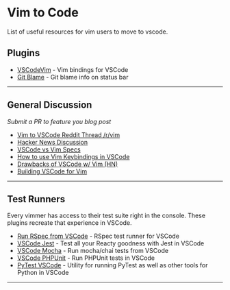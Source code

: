# Vim to Code

List of useful resources for vim users to move to vscode.

## Plugins

- [VSCodeVim](https://github.com/VSCodeVim/Vim) - Vim bindings for VSCode
- [Git Blame](https://github.com/waderyan/vscode-gitblame) - Git blame info on status bar

---

## General Discussion  

*Submit a PR to feature you blog post*

* [Vim to VSCode Reddit Thread /r/vim](https://www.reddit.com/r/vim/comments/3xre52/ok_i_love_vim_but_visual_studio_code_is_too/#bottom-comments)
* [Hacker News Discussion](https://news.ycombinator.com/item?id=12679642)
* [VSCode vs Vim Specs](https://www.slant.co/versus/42/5982/~vim_vs_visual-studio-code)
* [How to use Vim Keybindings in VSCode](http://stackoverflow.com/questions/37777417/how-to-use-vim-key-bindings-with-visual-studio-code-vim-extension)
* [Drawbacks of VSCode w/ Vim (HN)](https://news.ycombinator.com/item?id=12229765)
* [Building VSCode for Vim](http://jasonpoon.ca/2016/07/15/vscodevim/)

--- 

## Test Runners

Every vimmer has access to their test suite right in the console. These plugins recreate that experience in VSCode.

* [Run RSpec from VSCode]() - RSpec test runner for VSCode
* [VSCode Jest](https://github.com/orta/vscode-jest) - Test all your Reacty goodness with Jest in VSCode
* [VSCode Mocha](https://github.com/compulim/vscode-mocha) - Run mocha/chai tests from VSCode
* [VSCode PHPUnit](https://github.com/elonmallin/vscode-phpunit) - Run PHPUnit tests in VSCode
* [PyTest VSCode](https://github.com/DonJayamanne/pythonVSCode) - Utility for running PyTest as well as other tools for Python in VSCode

--- 